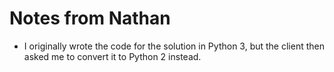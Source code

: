 # Notes from Nathan

- I originally wrote the code for the solution in Python 3, but the client then asked me to convert it to Python 2 
instead.